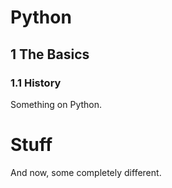 # Python
## 1 The Basics

### 1.1 History

Something on Python.

# Stuff

And now, some completely different.
